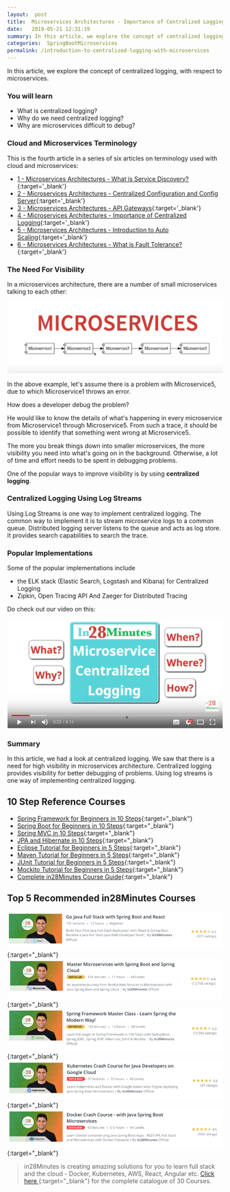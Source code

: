 ```yaml
---
layout:  post
title:  Microservices Architectures - Importance of Centralized Logging
date:   2019-05-21 12:31:19
summary: In this article, we explore the concept of centralized logging, in the context of microservices. 
categories:  SpringBootMicroservices
permalink: /introduction-to-centralized-logging-with-microservices
---
```


In this article, we explore the concept of centralized logging, with respect to microservices.

### You will learn
- What is centralized logging?
- Why do we need centralized logging?
- Why are microservices difficult to debug?

### Cloud and Microservices Terminology

This is the fourth article in a series of six articles on terminology used with cloud and microservices:
- [1 - Microservices Architectures - What is Service Discovery?](/service-discovery-in-microservices){:target='_blank'}
- [2 - Microservices Architectures - Centralized Configuration and Config Server](/introduction-to-centralized-configuration-with-spring-cloud-config-server){:target='_blank'}
- [3 - Microservices Architectures - API Gateways](/introduction-to-api-gateways-with-microservices){:target='_blank'}
- [4 - Microservices Architectures - Importance of Centralized Logging](/introduction-to-centralized-logging-with-microservices){:target='_blank'}
- [5 - Microservices Architectures - Introduction to Auto Scaling](/introduction-to-auto-scaling-or-dynamic-scaling-in-cloud){:target='_blank'}
- [6 - Microservices Architectures - What is Fault Tolerance?](/fault-tolerance-in-microservices){:target='_blank'}


### The Need For Visibility

In a microservices architecture, there are a number of small microservices talking to each other:

![image info](/images/Capture-057-02.png)

In the above example, let's assume there is a problem with Microservice5, due to which Microservice1 throws an error. 

How does a developer debug the problem?

He would like to know the details of what's happening in every microservice from Microservice1 through Microservice5. From such a trace, it should be possible to identify that something went wrong at Microservice5.

The more you break things down into smaller microservices, the more visibility you need into what's going on in the background. Otherwise, a lot of time and effort needs to be spent in debugging problems. 

One of the popular ways to improve visibility is by using **centralized logging**. 

### Centralized Logging Using Log Streams

Using Log Streams is one way to implement centralized logging. The common way to implement it is to stream microservice logs to a common queue. Distributed logging server listens to the queue and acts as log store. It provides search capabilities to search the trace.

### Popular Implementations

Some of the popular implementations include 
- the ELK stack (Elastic Search, Logstash and Kibana) for Centralized Logging
- Zipkin, Open Tracing API And Zaeger for Distributed Tracing

Do check out our video on this:

[![image info](/images/Capture-057-01.png)](https://www.youtube.com/watch?v=rxTNUw0wp-U)

### Summary

In this article, we had a look at centralized logging. We saw that there is a need for high visibility in microservices architecture. Centralized logging provides visibility for better debugging of problems. Using log streams is one way of implementing centralized logging.

## 10 Step Reference Courses

- [Spring Framework for Beginners in 10 Steps](https://courses.in28minutes.com/p/spring-framework-for-beginners){:target="_blank"}
- [Spring Boot for Beginners in 10 Steps](https://courses.in28minutes.com/p/spring-boot-for-beginners-in-10-steps){:target="_blank"}
- [Spring MVC in 10 Steps](https://www.youtube.com/watch?v=BjNhGaZDr0Y){:target="_blank"}
- [JPA and Hibernate in 10 Steps](https://courses.in28minutes.com/p/jpa-and-hibernate-tutorial-for-beginners-with-spring-boot){:target="_blank"}
- [Eclipse Tutorial for Beginners in 5 Steps](https://courses.in28minutes.com/p/eclipse-tutorial-for-beginners){:target="_blank"}
- [Maven Tutorial for Beginners in 5 Steps](https://courses.in28minutes.com/p/maven-tutorial-for-beginners-in-5-steps){:target="_blank"}
- [JUnit Tutorial for Beginners in 5 Steps](https://courses.in28minutes.com/p/junit-tutorial-for-beginners){:target="_blank"}
- [Mockito Tutorial for Beginners in 5 Steps](https://courses.in28minutes.com/p/mockito-for-beginner-in-5-steps){:target="_blank"}
- [Complete in28Minutes Course Guide](https://courses.in28minutes.com/p/in28minutes-course-guide){:target="_blank"}

## Top 5 Recommended in28Minutes Courses
[![Image](/images/Course-Go-Full-Stack-With-Spring-Boot-and-React.png "Go Full Stack with Spring Boot and React")](https://www.udemy.com/course/full-stack-application-with-spring-boot-and-react/?couponCode=NOVEMBER-2019){:target="_blank"}
[![Image](/images/Course-Master-Microservices-with-Spring-Boot-and-Spring-Cloud.png "Master Microservices with Spring Boot and Spring Cloud")](https://www.udemy.com/course/microservices-with-spring-boot-and-spring-cloud/?couponCode=NOVEMBER-2019){:target="_blank"}
[![Image](/images/Course-Spring-Framework-Master-Class---Beginner-to-Expert.png "Spring Master Class - Beginner to Expert")](https://www.udemy.com/course/spring-tutorial-for-beginners/?couponCode=NOVEMBER-2019){:target="_blank"}
[![Image](/images/Course-KubernetesCrashCourse.png "Kubernetes Crash Course for Java Spring Boot Developers")](https://www.udemy.com/course/kubernetes-crash-course-for-java-developers/?couponCode=NOVEMBER-2019){:target="_blank"}
[![Image](/images/Course-DockerCrashCourseForJavaSpringBootDevelopers.png "Docker Crash Course for Java Spring Boot Developers")](https://www.udemy.com/course/docker-course-with-java-and-spring-boot-for-beginners/?couponCode=NOVEMBER-2019){:target="_blank"}

> in28Minutes is creating amazing solutions for you to learn full stack and the cloud - Docker, Kubernetes, AWS, React, Angular etc. [Click here ](https://github.com/in28minutes/learn#aws-and-cloud-courses){:target="_blank"} for the complete catalogue of 30 Courses.


